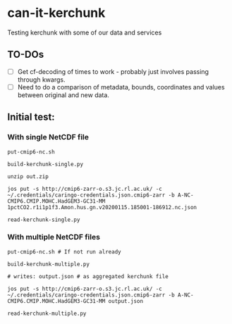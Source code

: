 # can-it-kerchunk

Testing kerchunk with some of our data and services

## TO-DOs

- [ ] Get cf-decoding of times to work - probably just involves passing through kwargs.
- [ ] Need to do a comparison of metadata, bounds, coordinates and values between original and new data.

## Initial test:

### With single NetCDF file

```
put-cmip6-nc.sh

build-kerchunk-single.py

unzip out.zip

jos put -s http://cmip6-zarr-o.s3.jc.rl.ac.uk/ -c ~/.credentials/caringo-credentials.json.cmip6-zarr -b A-NC-CMIP6.CMIP.MOHC.HadGEM3-GC31-MM 1pctCO2.r1i1p1f3.Amon.hus.gn.v20200115.185001-186912.nc.json

read-kerchunk-single.py
```

### With multiple NetCDF files

```
put-cmip6-nc.sh # If not run already

build-kerchunk-multiple.py

# writes: output.json # as aggregated kerchunk file

jos put -s http://cmip6-zarr-o.s3.jc.rl.ac.uk/ -c ~/.credentials/caringo-credentials.json.cmip6-zarr -b A-NC-CMIP6.CMIP.MOHC.HadGEM3-GC31-MM output.json

read-kerchunk-multiple.py
```


